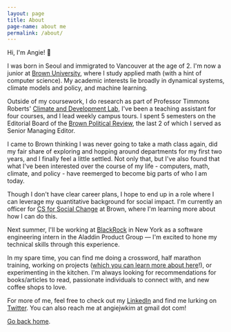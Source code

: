 ```yaml
---
layout: page
title: About
page-name: about me
permalink: /about/
---
```


Hi, I'm Angie! 👋

I was born in Seoul and immigrated to Vancouver at the age of 2. I'm now a junior at [Brown University](http://brown.edu/), where I study applied math (with a hint of computer science). My academic interests lie broadly in dynamical systems, climate models and policy, and machine learning.

Outside of my coursework, I do research as part of Professor Timmons Roberts' [Climate and Development Lab](http://www.climatedevlab.brown.edu/), I've been a teaching assistant for four courses, and I lead weekly campus tours. I spent 5 semesters on the Editorial Board of the [Brown Political Review](http://www.brownpoliticalreview.org/category/mag/), the last 2 of which I served as Senior Managing Editor.

I came to Brown thinking I was never going to take a math class again, did my fair share of exploring and hopping around departments for my first two years, and I finally feel a little settled. Not only that, but I've also found that what I've been interested over the course of my life - computers, math, climate, and policy - have reemerged to become big parts of who I am today.

Though I don't have clear career plans, I hope to end up in a role where I can leverage my quantitative background for social impact. I'm currently an officer for [CS for Social Change](http://cssc.cs.brown.edu/) at Brown, where I'm learning more about how I can do this. 

Next summer, I'll be working at [BlackRock](http://blackrock.com/) in New York as a software engineering intern in the Aladdin Product Group — I'm excited to hone my technical skills through this experience. 

In my spare time, you can find me doing a crossword, half marathon training, working on projects ([which you can learn more about here](../projects)!), or experimenting in the kitchen. I'm always looking for recommendations for books/articles to read, passionate individuals to connect with, and new coffee shops to love. 

For more of me, feel free to check out my [LinkedIn](https://www.linkedin.com/in/angiejwkim/) and find me lurking on [Twitter](http://twitter.com/angiejwkim). You can also reach me at angiejwkim at gmail dot com!

[Go back home](/).
